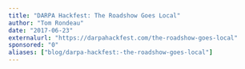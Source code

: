 ```yaml
---
title: "DARPA Hackfest: The Roadshow Goes Local"
author: "Tom Rondeau"
date: "2017-06-23"
externalurl: "https://darpahackfest.com/the-roadshow-goes-local"
sponsored: "0"
aliases: ["blog/darpa-hackfest:-the-roadshow-goes-local"]
---
```


<!--more-->